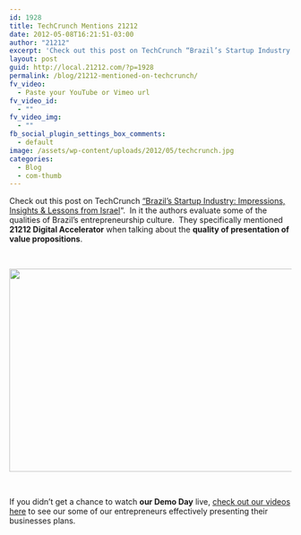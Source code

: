 ```yaml
---
id: 1928
title: TechCrunch Mentions 21212
date: 2012-05-08T16:21:51-03:00
author: "21212"
excerpt: 'Check out this post on TechCrunch “Brazil’s Startup Industry: Impressions, Insights & Lessons from Israel". '
layout: post
guid: http://local.21212.com/?p=1928
permalink: /blog/21212-mentioned-on-techcrunch/
fv_video:
  - Paste your YouTube or Vimeo url
fv_video_id:
  - ""
fv_video_img:
  - ""
fb_social_plugin_settings_box_comments:
  - default
image: /assets/wp-content/uploads/2012/05/techcrunch.jpg
categories:
  - Blog
  - com-thumb
---
```

Check out this post on TechCrunch <a title="TechCrunch" href="http://techcrunch.com/2012/05/08/brazil-israel-part1/" target="_blank">“Brazil’s Startup Industry: Impressions, Insights & Lessons from Israel</a>&#8220;.  In it the authors evaluate some of the qualities of Brazil’s entrepreneurship culture.  They specifically mentioned **21212 Digital Accelerator** when talking about the **quality of presentation of value propositions**.

&nbsp;

[<img class="aligncenter size-full wp-image-1929" title="21212 mentioned on TechCrunch" src="{{ site.url }}/assets/wp-content/uploads/2012/05/21212-techcrunch.jpg" alt="" width="540" height="363" srcset="{{ site.url }}/assets/wp-content/uploads/2012/05/21212-techcrunch.jpg 540w, {{ site.url }}/assets/wp-content/uploads/2012/05/21212-techcrunch-300x201.jpg 300w" sizes="(max-width: 540px) 100vw, 540px" />](http://local.21212.com/assets/wp-content/uploads/2012/05/21212-techcrunch.jpg)

&nbsp;

If you didn’t get a chance to watch **our Demo Day** live, <a title="21212 Videos" href="http://vimeo.com/by21212com/videos" target="_blank">check out our videos here</a> to see our some of our entrepreneurs effectively presenting their businesses plans.